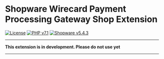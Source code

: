 # Shopware Wirecard Payment Processing Gateway Shop Extension

[![License](https://img.shields.io/badge/license-GPLv3-blue.svg)](https://raw.githubusercontent.com/wirecard/opencart-ee/master/LICENSE)
[![PHP v7.1](https://img.shields.io/badge/php-v7.0-yellow.svg)](http://www.php.net)
[![Shopware v5.4.3](https://img.shields.io/badge/OpenCart-v3.0.2.0-green.svg)](https://www.opencart.com/)

***
**This extension is in development. Please do not use yet** 
***

